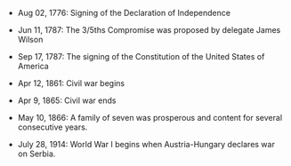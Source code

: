 * Aug 02, 1776: Signing of the Declaration of Independence

* Jun 11, 1787: The 3/5ths Compromise was proposed by delegate James Wilson

* Sep 17, 1787: The signing of the Constitution of the United States of America

* Apr 12, 1861: Civil war begins

* Apr 9, 1865: Civil war ends

* May 10, 1866: A family of seven was prosperous and content for several consecutive years.

* July 28, 1914: World War I begins when Austria-Hungary declares war on Serbia.
